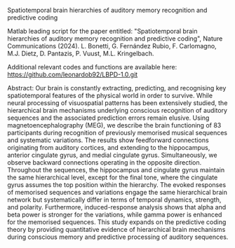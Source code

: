 Spatiotemporal brain hierarchies of auditory memory recognition and predictive coding

Matlab leading script for the paper entitled: "Spatiotemporal brain hierarchies of auditory memory recognition and predictive coding", Nature Communications (2024). L. Bonetti, G. Fernández Rubio, F. Carlomagno, M.J. Dietz, D. Pantazis, P. Vuust, M.L. Kringelbach.

Additional relevant codes and functions are available here: https://github.com/leonardob92/LBPD-1.0.git

Abstract: Our brain is constantly extracting, predicting, and recognising key spatiotemporal features of the physical world in order to survive. While neural processing of visuospatial patterns has been extensively studied, the hierarchical brain mechanisms underlying conscious recognition of auditory sequences and the associated prediction errors remain elusive. Using magnetoencephalography (MEG), we describe the brain functioning of 83 participants during recognition of previously memorised musical sequences and systematic variations. The results show feedforward connections originating from auditory cortices, and extending to the hippocampus, anterior cingulate gyrus, and medial cingulate gyrus. Simultaneously, we observe backward connections operating in the opposite direction. Throughout the sequences, the hippocampus and cingulate gyrus maintain the same hierarchical level, except for the final tone, where the cingulate gyrus assumes the top position within the hierarchy. The evoked responses of memorised sequences and variations engage the same hierarchical brain network but systematically differ in terms of temporal dynamics, strength, and polarity. Furthermore, induced-response analysis shows that alpha and beta power is stronger for the variations, while gamma power is enhanced for the memorised sequences. This study expands on the predictive coding theory by providing quantitative evidence of hierarchical brain mechanisms during conscious memory and predictive processing of auditory sequences.

